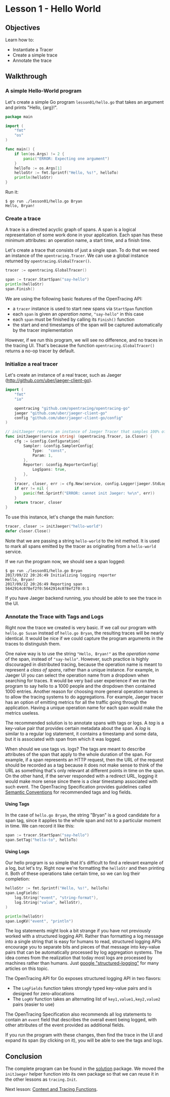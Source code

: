 # Lesson 1 - Hello World

## Objectives

Learn how to:

* Instantiate a Tracer
* Create a simple trace
* Annotate the trace

## Walkthrough

### A simple Hello-World program

Let's create a simple Go program `lesson01/hello.go` that takes an argument and prints "Hello, {arg}!".

```go
package main

import (
    "fmt"
    "os"
)

func main() {
    if len(os.Args) != 2 {
        panic("ERROR: Expecting one argument")
    }
    helloTo := os.Args[1]
    helloStr := fmt.Sprintf("Hello, %s!", helloTo)
    println(helloStr)
}
```

Run it:
```
$ go run ./lesson01/hello.go Bryan
Hello, Bryan!
```

### Create a trace

A trace is a directed acyclic graph of spans. A span is a logical representation of some work done in your application.
Each span has these minimum attributes: an operation name, a start time, and a finish time.

Let's create a trace that consists of just a single span. To do that we need an instance of the `opentracing.Tracer`.
We can use a global instance returned by `opentracing.GlobalTracer()`.

```go
tracer := opentracing.GlobalTracer()

span := tracer.StartSpan("say-hello")
println(helloStr)
span.Finish()
```

We are using the following basic features of the OpenTracing API:
  * a `tracer` instance is used to start new spans via `StartSpan` function
  * each `span` is given an _operation name_, `"say-hello"` in this case
  * each `span` must be finished by calling its `Finish()` function
  * the start and end timestamps of the span will be captured automatically by the tracer implementation

However, if we run this program, we will see no difference, and no traces in the tracing UI.
That's because the function `opentracing.GlobalTracer()` returns a no-op tracer by default.

### Initialize a real tracer

Let's create an instance of a real tracer, such as Jaeger (http://github.com/uber/jaeger-client-go).

```go
import (
	"fmt"
	"io"

	opentracing "github.com/opentracing/opentracing-go"
	jaeger "github.com/uber/jaeger-client-go"
	config "github.com/uber/jaeger-client-go/config"
)

// initJaeger returns an instance of Jaeger Tracer that samples 100% of traces and logs all spans to stdout.
func initJaeger(service string) (opentracing.Tracer, io.Closer) {
    cfg := &config.Configuration{
        Sampler: &config.SamplerConfig{
            Type:  "const",
            Param: 1,
        },
        Reporter: &config.ReporterConfig{
            LogSpans: true,
        },
    }
    tracer, closer, err := cfg.New(service, config.Logger(jaeger.StdLogger))
    if err != nil {
        panic(fmt.Sprintf("ERROR: cannot init Jaeger: %v\n", err))
    }
    return tracer, closer
}
```

To use this instance, let's change the main function:

```go
tracer, closer := initJaeger("hello-world")
defer closer.Close()
```

Note that we are passing a string `hello-world` to the init method. It is used to mark all spans emitted by
the tracer as originating from a `hello-world` service.

If we run the program now, we should see a span logged:

```
$ go run ./lesson01/hello.go Bryan
2017/09/22 20:26:49 Initializing logging reporter
Hello, Bryan!
2017/09/22 20:26:49 Reporting span 5642914c078ef2f0:5642914c078ef2f0:0:1
```

If you have Jaeger backend running, you should be able to see the trace in the UI.

### Annotate the Trace with Tags and Logs

Right now the trace we created is very basic. If we call our program with `hello.go Susan`
instead of `hello.go Bryan`, the resulting traces will be nearly identical. It would be nice if we could
capture the program arguments in the traces to distinguish them.

One naive way is to use the string `"Hello, Bryan!"` as the _operation name_ of the span, instead of `"say-hello"`.
However, such practice is highly discouraged in distributed tracing, because the operation name is meant to
represent a _class of spans_, rather than a unique instance. For example, in Jaeger UI you can select the
operation name from a dropdown when searching for traces. It would be very bad user experience if we ran the
program to say hello to a 1000 people and the dropdown then contained 1000 entries. Another reason for choosing
more general operation names is to allow the tracing systems to do aggregations. For example, Jaeger tracer
has an option of emitting metrics for all the traffic going through the application. Having a unique
operation name for each span would make the metrics useless.

The recommended solution is to annotate spans with tags or logs. A _tag_ is a key-value pair that provides
certain metadata about the span. A _log_ is similar to a regular log statement, it contains
a timestamp and some data, but it is associated with span from which it was logged.

When should we use tags vs. logs?  The tags are meant to describe attributes of the span that apply
to the whole duration of the span. For example, if a span represents an HTTP request, then the URL of the
request should be recorded as a tag because it does not make sense to think of the URL as something
that's only relevant at different points in time on the span. On the other hand, if the server responded
with a redirect URL, logging it would make more sense since there is a clear timestamp associated with such
event. The OpenTracing Specification provides guidelines called [Semantic Conventions][semantic-conventions]
for recommended tags and log fields.

#### Using Tags

In the case of `hello.go Bryan`, the string "Bryan" is a good candidate for a span tag, since it applies
to the whole span and not to a particular moment in time. We can record it like this:

```go
span := tracer.StartSpan("say-hello")
span.SetTag("hello-to", helloTo)
```

#### Using Logs

Our hello program is so simple that it's difficult to find a relevant example of a log, but let's try.
Right now we're formatting the `helloStr` and then printing it. Both of these operations take certain
time, so we can log their completion:

```go
helloStr := fmt.Sprintf("Hello, %s!", helloTo)
span.LogFields(
    log.String("event", "string-format"),
    log.String("value", helloStr),
)

println(helloStr)
span.LogKV("event", "println")
```

The log statements might look a bit strange if you have not previously worked with a structured logging API.
Rather than formatting a log message into a single string that is easy for humans to read, structured
logging APIs encourage you to separate bits and pieces of that message into key-value pairs that can be
automatically processed by log aggregation systems. The idea comes from the realization that today most
logs are processed by machines rather than humans. Just [google "structured-logging"][google-logging]
for many articles on this topic.

The OpenTracing API for Go exposes structured logging API in two flavors:
  * The `LogFields` function takes strongly typed key-value pairs and is designed for zero-allocations
  * The `LogKV` function takes an alternating list of `key1,value1,key2,value2` pairs (easier to use)

The OpenTracing Specification also recommends all log statements to contain an `event` field that
describes the overall event being logged, with other attributes of the event provided as additional fields.

If you run the program with these changes, then find the trace in the UI and expand its span (by clicking on it),
you will be able to see the tags and logs.

## Conclusion

The complete program can be found in the [solution](./solution) package. We moved the `initJaeger`
helper function into its own package so that we can reuse it in the other lessons as `tracing.Init`.

Next lesson: [Context and Tracing Functions](../lesson02).

[semantic-conventions]: https://github.com/opentracing/specification/blob/master/semantic_conventions.md
[google-logging]: https://www.google.com/search?q=structured-logging
